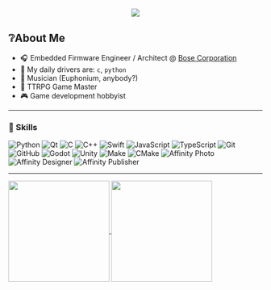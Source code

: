 <h1 align="center">
    <img src="https://readme-typing-svg.herokuapp.com/?font=Inter&size=48&center=true&vCenter=true&width=500&height=70&color=4493F8&duration=4000&lines=Hey+there!+👋;+I'm+Jon!;" />
</h1>

## ❔About Me

- 🎧 Embedded Firmware Engineer / Architect @ [Bose Corporation](https://www.bose.com/home)
- 🚗 My daily drivers are: `c`, `python`
- 🎵 Musician (Euphonium, anybody?)
- 🎲 TTRPG Game Master
- 🎮 Game development hobbyist

---

### 🧠 Skills

![Python](https://img.shields.io/badge/Python-%233672a7?style=flat&logo=python&logoColor=%23f7d046&logoSize=auto)
![Qt](https://img.shields.io/badge/Qt-green?style=flat&logo=qt&logoColor=white&logoSize=auto)
![C](https://img.shields.io/badge/C-crimson?style=flat&logo=c&logoColor=white&logoSize=auto)
![C++](https://img.shields.io/badge/C%2B%2B-black?style=flat&logo=cplusplus&logoColor=%2300599C)
![Swift](https://img.shields.io/badge/Swift-white?style=flat&logo=swift&logoColor=%23F05138&logoSize=auto)
![JavaScript](https://img.shields.io/badge/JavaScript-black?style=flat&logo=javascript&logoColor=%23F7DF1E&logoSize=auto)
![TypeScript](https://img.shields.io/badge/TypeScript-black?style=flat&logo=typescript&logoColor=%233178C6&logoSize=auto)
![Git](https://img.shields.io/badge/Git-white?style=flat&logo=git&logoColor=%23F05032&logoSize=auto)
![GitHub](https://img.shields.io/badge/GitHub-white?style=flat&logo=github&logoColor=%23181717&logoSize=auto)
![Godot](https://img.shields.io/badge/Godot-white?style=flat&logo=godotengine&logoColor=%23478CBF&logoSize=auto)
![Unity](https://img.shields.io/badge/Unity-black?style=flat&logo=unity&logoColor=%23FFFFFF&logoSize=auto)
![Make](https://img.shields.io/badge/Make-white?style=flat&logo=make&logoColor=%236D00CC&logoSize=auto)
![CMake](https://img.shields.io/badge/CMake-white?style=flat&logo=cmake&logoColor=%23064F8C&logoSize=auto)
![Affinity Photo](https://img.shields.io/badge/Affinity%20Photo-white?style=flat&logo=affinityphoto&logoColor=%237738C8&logoSize=auto)
![Affinity Designer](https://img.shields.io/badge/Affinity%20Designer-white?style=flat&logo=affinitydesigner&logoColor=%23134881&logoSize=auto)
![Affinity Publisher](https://img.shields.io/badge/Affinity%20Publisher-white?style=flat&logo=affinitypublisher&logoColor=%23891B26&logoSize=auto)

---

<a href="https://github.com/anuraghazra/github-readme-stats">
  <img height=200 align="center" src="https://github-readme-stats.vercel.app/api?username=dr-bon&show_icons=true&theme=noctis_minimus" />
</a>
<a href="https://github.com/anuraghazra/convoychat">
  <img height=200 align="center" src="https://github-readme-stats.vercel.app/api/top-langs?username=dr-bon&layout=compact&langs_count=8&card_width=320&theme=noctis_minimus" />
</a>
